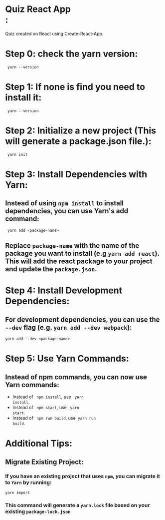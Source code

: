 # Quiz React App<br>:
Quiz created on React using Create-React-App. 

# Step 0: check the yarn version:<br>
<code> yarn --version </code>


# Step 1: If none is find you need to install it:<br>
<code> yarn --version </code>

# Step 2: Initialize a new project (This will generate a package.json file.):<br>
<code> yarn init </code>

# Step 3: Install Dependencies with Yarn:<br>

## Instead of using <code>npm install</code> to install dependencies, you can use Yarn's add command:<br>
<code> yarn add &lt;package-name&gt;</code>

## Replace <code>package-name</code> with the name of the package you want to install (e.g <code>yarn add react</code>). This will add the react package to your project and update the  <code>package.json</code>. 


# Step 4: Install Development Dependencies:<br>

## For development dependencies, you can use the <code>--dev</code> flag (e.g. <code>yarn add --dev webpack</code>):

<code>yarn add --dev &lt;package-name&gt;</code>

# Step 5: Use Yarn Commands:

## Instead of npm commands, you can now use Yarn commands:

- Instead of <code> npm install</code>, use <code> yarn install</code>.
- Instead of <code> npm start</code>, use <code> yarn start</code>.
- Instead of <code> npm run build</code>, use<code>  yarn run build</code>.

# Additional Tips:

## Migrate Existing Project:

### If you have an existing project that uses <code>npm</code>, you can migrate it to <code>Yarn</code> by running:

<code>yarn import</code>

### This command will generate a <code>yarn.lock</code> file based on your existing <code>package-lock.json</code>







